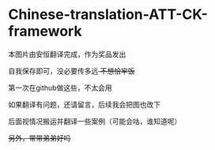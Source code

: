 # Chinese-translation-ATT-CK-framework
   
本图片由安恒翻译完成，作为奖品发出

自我保存即可，没必要传多远<del>  不想恰牢饭  </del>

第一次在github做这些，不太会用

如果翻译有问题，还请留言，后续我会把图也改下

后面视情况搬运并翻译一些案例（可能会咕，谁知道呢）

<del>  另外，带带弟弟好吗 </del>
